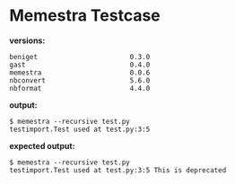 # Memestra Testcase

**versions:**
```
beniget                       0.3.0
gast                          0.4.0
memestra                      0.0.6
nbconvert                     5.6.0
nbformat                      4.4.0
```

**output:**
```
$ memestra --recursive test.py
testimport.Test used at test.py:3:5
```

**expected output:**
```
$ memestra --recursive test.py
testimport.Test used at test.py:3:5 This is deprecated
```